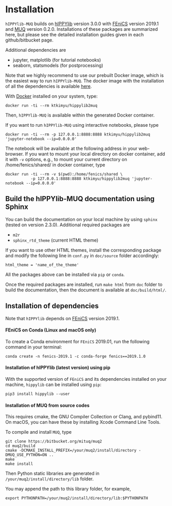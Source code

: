 # Installation

`hIPPYlib-MUQ` builds on [hIPPYlib](https://github.com/hippylib/hippylib)
version 3.0.0 with [FEniCS](https://fenicsproject.org/) version 2019.1 and
[MUQ](https://bitbucket.org/mituq/muq2/src/master/) version 0.2.0.
Installations of these packages are summarized here, but please see the
detailed installation guides given in each github/bitbucket page.

Additional dependencies are 

- jupyter, matplotlib (for tutorial notebooks)
- seaborn, statsmodels (for postprocessing)

Note that we highly recommend to use our prebuilt Docker image, which is the
easiest way to run `hIPPYlib-MUQ`. The docker image with the installation of
all the dependencies is available
[here](https://hub.docker.com/r/ktkimyu/hippylib2muq).

With [Docker](https://www.docker.com/) installed on your system, type: 
```
docker run -ti --rm ktkimyu/hippylib2muq
```
Then, `hIPPYlib-MUQ` is available within the generated Docker container.

If you want to run `hIPPYlib-MUQ` using interactive notebooks, please type

``` 
docker run -ti --rm -p 127.0.0.1:8888:8888 ktkimyu/hippylib2muq 'jupyter-notebook --ip=0.0.0.0' 
``` 
The notebook will be available at the following address in your web-browser.
If you want to mount your local directory on docker container, add it with `-v`
options, e.g., to mount your current directory on /home/fenics/shared/ in
docker container, type
``` 
docker run -ti --rm -v $(pwd):/home/fenics/shared \ 
           -p 127.0.0.1:8888:8888 ktkimyu/hippylib2muq 'jupyter-notebook --ip=0.0.0.0' 
```

## Build the hIPPYlib-MUQ documentation using Sphinx

You can build the documentation on your local machine by using `sphinx`
(tested on version 2.3.0).
Additional required packages are
- `m2r`
- `sphinx_rtd_theme` (current HTML theme)

If you want to use other HTML themes, install the corresponding package and
modify the following line in `conf.py` in `doc/source` folder accordingly:
```
html_theme = 'name_of_the_theme'
```

All the packages above can be installed via `pip` or `conda`.

Once the required packages are installed, run `make html` from `doc` folder to
build the documentation, then the document is available at
`doc/build/html/`.

## Installation of dependencies

Note that `hIPPYlib` depends on [FEniCS](https://fenicsproject.org/) version 2019.1.

#### FEniCS on Conda (Linux and macOS only)

To create a Conda environment for `FEniCS` 2019.01, run the following command in 
your terminal:

```
conda create -n fenics-2019.1 -c conda-forge fenics==2019.1.0
```

#### Installation of hIPPYlib (latest version) using pip

With the supported version of `FEniCS` and its dependencies installed on your
machine, `hippylib` can be installed using `pip`:
```
pip3 install hippylib --user
```


#### Installation of MUQ from source codes

This requires cmake, the GNU Compiler Collection or Clang, and pybind11.
On macOS, you can have these by installing Xcode Command Line Tools. 

To compile and install `MUQ`, type

```
git clone https://bitbucket.org/mituq/muq2
cd muq2/build
cmake -DCMAKE_INSTALL_PREFIX=/your/muq2/install/directory -DMUQ_USE_PYTHON=ON ..
make
make install
```

Then Python static libraries are generated in `/your/muq2/install/directory/lib` folder.

You may append the path to this library folder, for example,

```
export PYTHONPATH=/your/muq2/install/directory/lib:$PYTHONPATH
```

